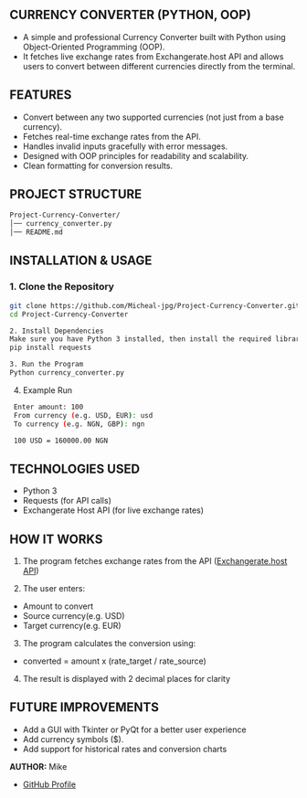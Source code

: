 ## CURRENCY CONVERTER (PYTHON, OOP)
-   A simple and professional Currency Converter built with Python using Object-Oriented Programming (OOP).
-   It fetches live exchange rates from Exchangerate.host API and allows users to convert between different currencies directly from the terminal.

## FEATURES
- Convert between any two supported currencies (not just from a base currency).
- Fetches real-time exchange rates from the API.
- Handles invalid inputs gracefully with error messages.
- Designed with OOP principles for readability and scalability.
- Clean formatting for conversion results.

## PROJECT STRUCTURE
```bash
Project-Currency-Converter/
│── currency_converter.py
│── README.md    
```          

## INSTALLATION & USAGE
### 1. Clone the Repository
```bash
git clone https://github.com/Micheal-jpg/Project-Currency-Converter.git 
cd Project-Currency-Converter

2. Install Dependencies
Make sure you have Python 3 installed, then install the required library:
pip install requests

3. Run the Program
Python currency_converter.py
```

4. Example Run
```bash
 Enter amount: 100
 From currency (e.g. USD, EUR): usd
 To currency (e.g. NGN, GBP): ngn

 100 USD = 160000.00 NGN
 ```

## TECHNOLOGIES USED
- Python 3
- Requests (for API calls)
- Exchangerate Host API (for live exchange rates)



## HOW IT WORKS
1. The program fetches exchange rates from the API
([Exchangerate.host API](https://open.er-api.com/v6/latest/USD))

2. The user enters:
- Amount to convert
- Source currency(e.g. USD)
- Target currency(e.g. EUR)

3. The program calculates the conversion using:
- converted = amount x (rate_target / rate_source)

4. The result is displayed with 2 decimal places for clarity

## FUTURE IMPROVEMENTS
- Add a GUI with Tkinter or PyQt for a better user experience
- Add currency symbols ($).
- Add support for historical rates and conversion charts


**AUTHOR:** Mike
- [GitHub Profile](https://github.com/Micheal-jpg)